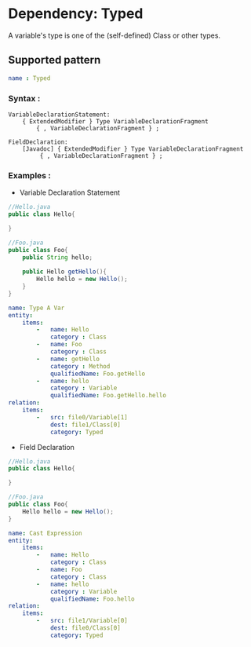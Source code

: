 # Dependency: Typed
A variable's type is one of the (self-defined) Class or other types.
## Supported pattern
```yaml
name : Typed
```
### Syntax : 
```text
VariableDeclarationStatement:
    { ExtendedModifier } Type VariableDeclarationFragment
        { , VariableDeclarationFragment } ;

FieldDeclaration:
    [Javadoc] { ExtendedModifier } Type VariableDeclarationFragment
         { , VariableDeclarationFragment } ;
```
### Examples : 
- Variable Declaration Statement
```java
//Hello.java
public class Hello{

}
```
```java
//Foo.java
public class Foo{
    public String hello;
    
    public Hello getHello(){
        Hello hello = new Hello();
    }
}
```
```yaml
name: Type A Var
entity:
    items:
        -   name: Hello
            category : Class
        -   name: Foo
            category : Class
        -   name: getHello
            category : Method
            qualifiedName: Foo.getHello
        -   name: hello
            category : Variable
            qualifiedName: Foo.getHello.hello
relation:
    items:
        -   src: file0/Variable[1]
            dest: file1/Class[0]
            category: Typed
```
- Field Declaration
```java
//Hello.java
public class Hello{

}
```
```java
//Foo.java
public class Foo{
    Hello hello = new Hello();
}
```
```yaml
name: Cast Expression
entity:
    items:
        -   name: Hello
            category : Class
        -   name: Foo
            category : Class
        -   name: hello
            category : Variable
            qualifiedName: Foo.hello
relation:
    items:
        -   src: file1/Variable[0]
            dest: file0/Class[0]
            category: Typed
```
